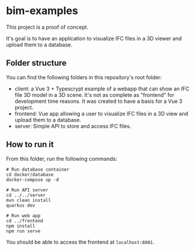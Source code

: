 # bim-examples

This project is a proof of concept.

It's goal is to have an application to visualize IFC files in a 3D viewer and upload them to a database.

## Folder structure

You can find the following folders in this repository's root folder:

- client: a Vue 3 + Typescrypt example of a webapp that can show an IFC file 3D model in a 3D scene. It's not as complete as "frontend" for development time reasons. It was created to have a basis for a Vue 3 project.
- frontend: Vue app allowing a user to visualize IFC files in a 3D view and upload them to a database.
- server: Simple API to store and access IFC files.

## How to run it

From this folder, run the following commands:

```shell
# Run database container
cd docker/database
docker-compose up -d

# Run API server
cd ../../server
mvn clean install
quarkus dev

# Run web app
cd ../frontend
npm install
npm run serve
```

You should be able to access the frontend at `localhost:8081`.
